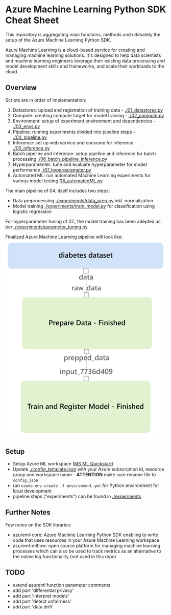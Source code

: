 # Azure Machine Learning Python SDK Cheat Sheet

This repository is aggregating main functions, methods and ultimately the setup of the Azure Machine Learning Python SDK.

Azure Machine Learning is a cloud-based service for creating and managing machine learning solutions. It's designed to help data scientists and machine learning engineers leverage their existing data processing and model development skills and frameworks, and scale their workloads to the cloud.

## Overview
Scripts are in order of implementation:
1. Datastores: upload and registration of training data - [./01_datastores.py](./01_datastores.py)
2. Compute: creating compute target for model training - [./02_compute.py](./02_compute.py)
3. Environment: setup of experiment environment and dependencies - [./03_envs.py](./03_envs.py)
4. Pipeline: running experiments divided into pipeline steps - [./04_pipeline.py](./04_pipeline.py)
5. Inference: set up web service and consume for inference [./05_inference.py](./05_inference.py)
6. Batch pipeline and inference: setup pipeline and inference for batch processing [./06_batch_pipeline_inference.py](./06_batch_pipeline_inference.py)
7. Hyperparamenter: tune and evaluate hyperparameter for model performance [./07_hyperparameter.py](./07_hyperparameter.py)
8. Automated ML: run automated Machine Learning experiments for various model testing [08_automatedML.py](./08_automatedML.py)

The main pipeline of 04. itself includes two steps:
* Data preprocessing [./experiments/data_prep.py](./experiments/data_prep.py) inkl. normalization
* Model training [./experiments/train_model.py](./experiments/train_model.py) for classification using logistic regression

For hyperparameter tuning of 07., the model training has been adepted as per [./experiments/parameter_tuning.py](./experiments/parameter_tuning.py).

Finalized Azure Machine Learning pipeline will look like:
![Azure ML Pipeline with two steps](./assets/pipeline_run.png "Azure ML Pipeline")

## Setup
* Setup Azure ML workspace ([MS ML Quickstart](https://docs.microsoft.com/en-us/azure/machine-learning/quickstart-create-resources))
* Update [./config_template.json](./config_template.json) with your Azure subscription id, resource group and workspace name - **ATTENTION** make sure rename file to `config.json`
* run `conda env create -f environment.yml` for Python environment for local development
* pipeline steps ("experiments") can be found in [./experiments](./experiments)

## Further Notes
Few notes on the SDK libraries:
* azureml-core: Azure Machine Learning Python SDK enabling to write code that uses resources in your Azure Machine Learning workspace
* azureml-mlflow: open source platform for managing machine learning processes which can also be used to track metrics as an alternative to the native log functionality (not used in this repo)

## TODO
* extend azureml function parameter comments
* add part 'differential privacy'
* add part 'interpret models'
* add part 'detect unfairness'
* add part 'data drift'
